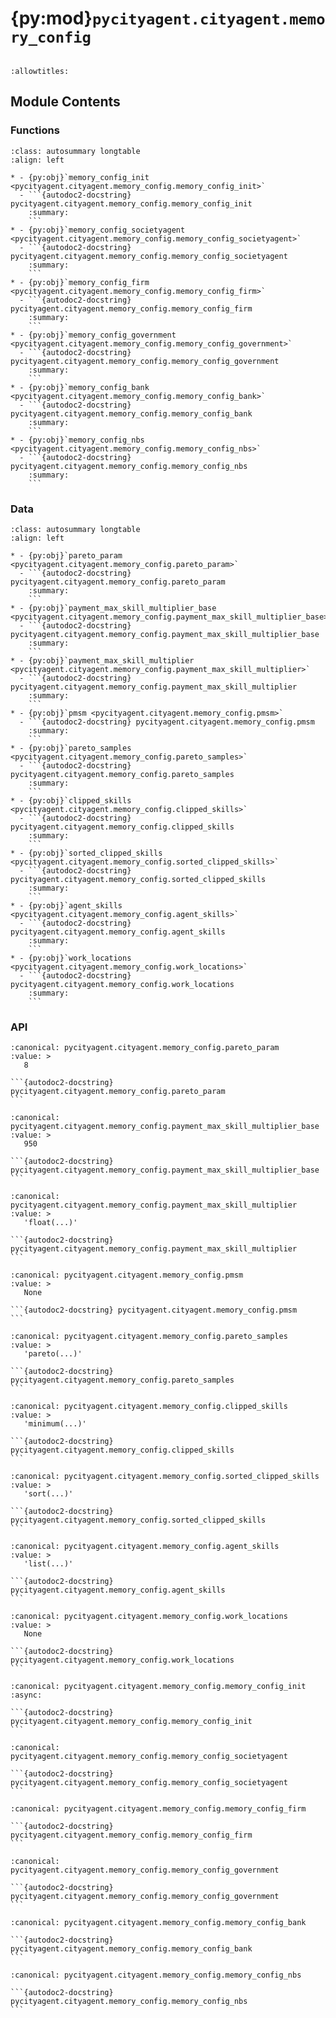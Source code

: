 # {py:mod}`pycityagent.cityagent.memory_config`

```{py:module} pycityagent.cityagent.memory_config
```

```{autodoc2-docstring} pycityagent.cityagent.memory_config
:allowtitles:
```

## Module Contents

### Functions

````{list-table}
:class: autosummary longtable
:align: left

* - {py:obj}`memory_config_init <pycityagent.cityagent.memory_config.memory_config_init>`
  - ```{autodoc2-docstring} pycityagent.cityagent.memory_config.memory_config_init
    :summary:
    ```
* - {py:obj}`memory_config_societyagent <pycityagent.cityagent.memory_config.memory_config_societyagent>`
  - ```{autodoc2-docstring} pycityagent.cityagent.memory_config.memory_config_societyagent
    :summary:
    ```
* - {py:obj}`memory_config_firm <pycityagent.cityagent.memory_config.memory_config_firm>`
  - ```{autodoc2-docstring} pycityagent.cityagent.memory_config.memory_config_firm
    :summary:
    ```
* - {py:obj}`memory_config_government <pycityagent.cityagent.memory_config.memory_config_government>`
  - ```{autodoc2-docstring} pycityagent.cityagent.memory_config.memory_config_government
    :summary:
    ```
* - {py:obj}`memory_config_bank <pycityagent.cityagent.memory_config.memory_config_bank>`
  - ```{autodoc2-docstring} pycityagent.cityagent.memory_config.memory_config_bank
    :summary:
    ```
* - {py:obj}`memory_config_nbs <pycityagent.cityagent.memory_config.memory_config_nbs>`
  - ```{autodoc2-docstring} pycityagent.cityagent.memory_config.memory_config_nbs
    :summary:
    ```
````

### Data

````{list-table}
:class: autosummary longtable
:align: left

* - {py:obj}`pareto_param <pycityagent.cityagent.memory_config.pareto_param>`
  - ```{autodoc2-docstring} pycityagent.cityagent.memory_config.pareto_param
    :summary:
    ```
* - {py:obj}`payment_max_skill_multiplier_base <pycityagent.cityagent.memory_config.payment_max_skill_multiplier_base>`
  - ```{autodoc2-docstring} pycityagent.cityagent.memory_config.payment_max_skill_multiplier_base
    :summary:
    ```
* - {py:obj}`payment_max_skill_multiplier <pycityagent.cityagent.memory_config.payment_max_skill_multiplier>`
  - ```{autodoc2-docstring} pycityagent.cityagent.memory_config.payment_max_skill_multiplier
    :summary:
    ```
* - {py:obj}`pmsm <pycityagent.cityagent.memory_config.pmsm>`
  - ```{autodoc2-docstring} pycityagent.cityagent.memory_config.pmsm
    :summary:
    ```
* - {py:obj}`pareto_samples <pycityagent.cityagent.memory_config.pareto_samples>`
  - ```{autodoc2-docstring} pycityagent.cityagent.memory_config.pareto_samples
    :summary:
    ```
* - {py:obj}`clipped_skills <pycityagent.cityagent.memory_config.clipped_skills>`
  - ```{autodoc2-docstring} pycityagent.cityagent.memory_config.clipped_skills
    :summary:
    ```
* - {py:obj}`sorted_clipped_skills <pycityagent.cityagent.memory_config.sorted_clipped_skills>`
  - ```{autodoc2-docstring} pycityagent.cityagent.memory_config.sorted_clipped_skills
    :summary:
    ```
* - {py:obj}`agent_skills <pycityagent.cityagent.memory_config.agent_skills>`
  - ```{autodoc2-docstring} pycityagent.cityagent.memory_config.agent_skills
    :summary:
    ```
* - {py:obj}`work_locations <pycityagent.cityagent.memory_config.work_locations>`
  - ```{autodoc2-docstring} pycityagent.cityagent.memory_config.work_locations
    :summary:
    ```
````

### API

````{py:data} pareto_param
:canonical: pycityagent.cityagent.memory_config.pareto_param
:value: >
   8

```{autodoc2-docstring} pycityagent.cityagent.memory_config.pareto_param
```

````

````{py:data} payment_max_skill_multiplier_base
:canonical: pycityagent.cityagent.memory_config.payment_max_skill_multiplier_base
:value: >
   950

```{autodoc2-docstring} pycityagent.cityagent.memory_config.payment_max_skill_multiplier_base
```

````

````{py:data} payment_max_skill_multiplier
:canonical: pycityagent.cityagent.memory_config.payment_max_skill_multiplier
:value: >
   'float(...)'

```{autodoc2-docstring} pycityagent.cityagent.memory_config.payment_max_skill_multiplier
```

````

````{py:data} pmsm
:canonical: pycityagent.cityagent.memory_config.pmsm
:value: >
   None

```{autodoc2-docstring} pycityagent.cityagent.memory_config.pmsm
```

````

````{py:data} pareto_samples
:canonical: pycityagent.cityagent.memory_config.pareto_samples
:value: >
   'pareto(...)'

```{autodoc2-docstring} pycityagent.cityagent.memory_config.pareto_samples
```

````

````{py:data} clipped_skills
:canonical: pycityagent.cityagent.memory_config.clipped_skills
:value: >
   'minimum(...)'

```{autodoc2-docstring} pycityagent.cityagent.memory_config.clipped_skills
```

````

````{py:data} sorted_clipped_skills
:canonical: pycityagent.cityagent.memory_config.sorted_clipped_skills
:value: >
   'sort(...)'

```{autodoc2-docstring} pycityagent.cityagent.memory_config.sorted_clipped_skills
```

````

````{py:data} agent_skills
:canonical: pycityagent.cityagent.memory_config.agent_skills
:value: >
   'list(...)'

```{autodoc2-docstring} pycityagent.cityagent.memory_config.agent_skills
```

````

````{py:data} work_locations
:canonical: pycityagent.cityagent.memory_config.work_locations
:value: >
   None

```{autodoc2-docstring} pycityagent.cityagent.memory_config.work_locations
```

````

````{py:function} memory_config_init(simulation)
:canonical: pycityagent.cityagent.memory_config.memory_config_init
:async:

```{autodoc2-docstring} pycityagent.cityagent.memory_config.memory_config_init
```
````

````{py:function} memory_config_societyagent()
:canonical: pycityagent.cityagent.memory_config.memory_config_societyagent

```{autodoc2-docstring} pycityagent.cityagent.memory_config.memory_config_societyagent
```
````

````{py:function} memory_config_firm()
:canonical: pycityagent.cityagent.memory_config.memory_config_firm

```{autodoc2-docstring} pycityagent.cityagent.memory_config.memory_config_firm
```
````

````{py:function} memory_config_government()
:canonical: pycityagent.cityagent.memory_config.memory_config_government

```{autodoc2-docstring} pycityagent.cityagent.memory_config.memory_config_government
```
````

````{py:function} memory_config_bank()
:canonical: pycityagent.cityagent.memory_config.memory_config_bank

```{autodoc2-docstring} pycityagent.cityagent.memory_config.memory_config_bank
```
````

````{py:function} memory_config_nbs()
:canonical: pycityagent.cityagent.memory_config.memory_config_nbs

```{autodoc2-docstring} pycityagent.cityagent.memory_config.memory_config_nbs
```
````

